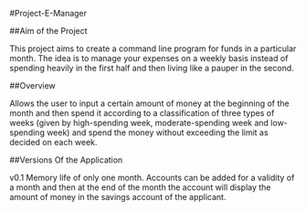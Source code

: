 #Project-E-Manager

##Aim of the Project

This project aims to create a command line program for funds in a particular month. The idea is to manage your expenses on a weekly basis instead of spending heavily in the first half and then living like a pauper in the second.

##Overview

Allows the user to input a certain amount of money at the beginning of the month and then spend it according to a classification of three types of weeks (given by high-spending week, moderate-spending week and low-spending week) and spend the money without exceeding the limit as decided on each week.

##Versions Of the Application

v0.1 Memory life of only one month. Accounts can be added for a validity of a month and then at the end of the month the account will display the amount of money in the savings account of the applicant.
